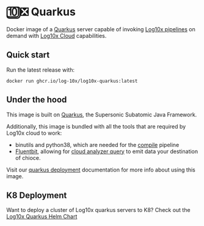 # 🔟❎ Quarkus

Docker image of a [Quarkus](https://quarkus.io/) server capable of invoking [Log10x pipelines](http://doc.log10x.com/home/pipeline/) on demand with [Log10x Cloud](http://doc.log10x.com/home/install/#cloud) capabilities.

## Quick start

Run the latest release with:
``` console
docker run ghcr.io/log-10x/log10x-quarkus:latest
```

## Under the hood

This image is built on [Quarkus](https://quarkus.io/), the Supersonic Subatomic Java Framework.

Additionally, this image is bundled with all the tools that are required by Log10x cloud to work:

- binutils and python38, which are needed for the [compile](http://doc.log10x.com/compile/) pipeline
- [Fluentbit](https://fluentbit.io/), allowing for [cloud analyzer query](http://doc.log10x.com/run/apps/cloud/analyzer/#query) to emit data your destination of chioce.

Visit our [quarkus deployment](http://doc.log10x.com/home/install/docker/#log10x-quarkus-server) documentation for more info about using this image.

## K8 Deployment

Want to deploy a cluster of Log10x quarkus servers to K8? Check out the [Log10x Quarkus Helm Chart](https://github.com/log-10x/pipeline-helm-charts/tree/main/charts/l1x-quarkus)
